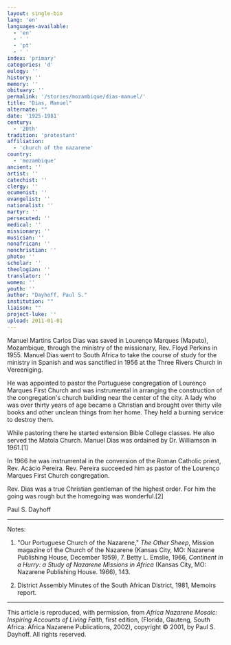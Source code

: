 ```yaml
---
layout: single-bio
lang: 'en'
languages-available:
  - 'en'
  - ' '
  - 'pt'
  - ' '
index: 'primary'
categories: 'd'
eulogy: ''
history: ''
memory: ''
obituary: ''
permalink: '/stories/mozambique/dias-manuel/'
title: "Dias, Manuel"
alternate: ""
date: '1925-1981'
century:
  - '20th'
tradition: 'protestant'
affiliation:
  - 'church of the nazarene'
country:
  - 'mozambique'
ancient: ''
artist: ''
catechist: ''
clergy: ''
ecumenist: ''
evangelist: ''
nationalist: ''
martyr: ''
persecuted: ''
medical: ''
missionary: ''
musician: ''
nonafrican: ''
nonchristian: ''
photo: ''
scholar: ''
theologian: ''
translator: ''
women: ''
youth: ''
author: "Dayhoff, Paul S."
institution: ""
liaison: ""
project-luke: ''
upload: 2011-01-01
---
```




Manuel Martins Carlos Dias was saved in Lourenço Marques (Maputo), Mozambique, through the ministry of the missionary, Rev. Floyd Perkins in 1955.  Manuel Dias went to South Africa to take the course of study for the ministry in Spanish and was sanctified in 1956 at the Three Rivers Church in Vereeniging.

He was appointed to pastor the Portuguese congregation of Lourenço Marques First Church and was instrumental in arranging the construction of the congregation's church building near the center of the city. A lady who was over thirty years of age  became a Christian and brought over thirty vile books and other unclean things from her home.  They held a burning service to destroy them.

While pastoring there he started extension Bible College classes.  He also served the Matola Church.   Manuel Dias was ordained by Dr. Williamson in 1961.[1]

In 1966 he was instrumental in the conversion of the Roman Catholic priest, Rev. Acácio Pereira. Rev. Pereira succeeded him as pastor of the Lourenço Marques First Church  congregation.

Rev. Dias  was a true Christian gentleman of the highest order.  For him the going was rough but the homegoing was wonderful.[2]

Paul S. Dayhoff

---

Notes:

1.   "Our Portuguese Church of the Nazarene,"  *The Other Sheep*,  Mission magazine of the Church of the Nazarene (Kansas City, MO: Nazarene Publishing House, December 1959), 7.   Betty L. Emslie, 1966,  *Continent in a Hurry: a Study of Nazarene Missions in Africa*  (Kansas City, MO: Nazarene Publishing House. 1966), 143.

2.  District Assembly Minutes of the South African District, 1981,  Memoirs report.

---

This article is reproduced, with permission, from *Africa Nazarene Mosaic: Inspiring Accounts of Living Faith*, first edition, (Florida, Gauteng, South Africa: Africa Nazarene Publications, 2002), copyright &copy; 2001, by Paul S. Dayhoff.  All rights reserved.